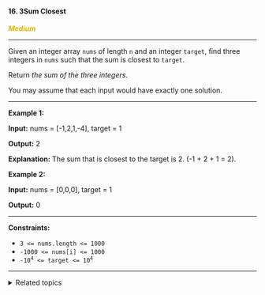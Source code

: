 #### 16. 3Sum Closest

<span style="color:#deb800">***Medium***</span>
___

Given an integer array `nums` of length `n` and an integer `target`, find three integers in `nums` such that the sum is closest to `target`.

Return _the sum of the three integers_.

You may assume that each input would have exactly one solution.
___

**Example 1:**

**Input:** nums = [-1,2,1,-4], target = 1

**Output:** 2

**Explanation:** The sum that is closest to the target is 2. (-1 + 2 + 1 = 2). 

**Example 2:**

**Input:** nums = [0,0,0], target = 1

**Output:** 0 
___

**Constraints:**

*   `3 <= nums.length <= 1000`
*   `-1000 <= nums[i] <= 1000`
*   <code>-10<sup>4</sup> <= target <= 10<sup>4</sup></code>
___

<details><summary>Related topics</summary>

[#Array](https://leetcode.com/tag/array/)
[#Two Pointers](https://leetcode.com/tag/two-pointers/)
[#Sorting](https://leetcode.com/tag/sorting/)

</details>
